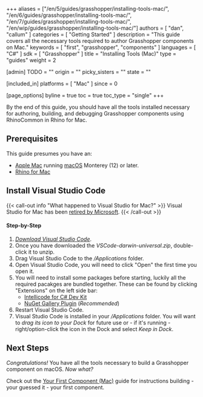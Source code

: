+++
aliases = ["/en/5/guides/grasshopper/installing-tools-mac/", "/en/6/guides/grasshopper/installing-tools-mac/", "/en/7/guides/grasshopper/installing-tools-mac/", "/en/wip/guides/grasshopper/installing-tools-mac/"]
authors = [ "dan", "callum" ]
categories = [ "Getting Started" ]
description = "This guide covers all the necessary tools required to author Grasshopper components on Mac."
keywords = [ "first", "grasshopper", "components" ]
languages = [ "C#" ]
sdk = [ "Grasshopper" ]
title = "Installing Tools (Mac)"
type = "guides"
weight = 2

[admin]
TODO = ""
origin = ""
picky_sisters = ""
state = ""

[included_in]
platforms = [ "Mac" ]
since = 0

[page_options]
byline = true
toc = true
toc_type = "single"
+++


By the end of this guide, you should have all the tools installed necessary for authoring, building, and debugging Grasshopper components using RhinoCommon in Rhino for Mac.

## Prerequisites

This guide presumes you have an:

- [Apple Mac](http://store.apple.com/) running [macOS](https://www.apple.com/osx/) Monterey (12) or later.
- [Rhino for Mac](https://www.rhino3d.com/download/)

## Install Visual Studio Code

{{< call-out info "What happened to Visual Studio for Mac?" >}}
Visual Studio for Mac has been [retired by Microsoft](https://learn.microsoft.com/en-us/visualstudio/mac/what-happened-to-vs-for-mac?view=vsmac-2022).
{{< /call-out >}}

#### Step-by-Step

1. *[Download Visual Studio Code](https://code.visualstudio.com/)*.
1. Once you have downloaded the *VSCode-darwin-universal.zip*, double-click it to unzip.
1. Drag Visual Studio Code to the */Applications* folder.
1. Open Visual Studio Code, you will need to click "Open" the first time you open it.
1. You will need to install some packages before starting, luckily all the required pacakges are bundled together. These can be found by clicking "Extensions" on the left side bar:
   - [Intellicode for C# Dev Kit](https://marketplace.visualstudio.com/items?itemName=ms-dotnettools.vscodeintellicode-csharp)
   - [NuGet Gallery Plugin](https://marketplace.visualstudio.com/items?itemName=patcx.vscode-nuget-gallery) (*Recommended*)
1. Restart Visual Studio Code.
1. Visual Studio Code is installed in your */Applications* folder. You will want to *drag its icon to your Dock* for future use or - if it's running - right/option-click the icon in the Dock and select *Keep in Dock*.

## Next Steps

*Congratulations!*  You have all the tools necessary to build a Grasshopper component on macOS.  *Now what?*

Check out the [Your First Component (Mac)](/guides/grasshopper/your-first-component-mac) guide for instructions building - your guessed it - your first component.
